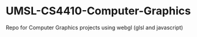 # UMSL-CS4410-Computer-Graphics
Repo for Computer Graphics projects using webgl (glsl and javascript)
